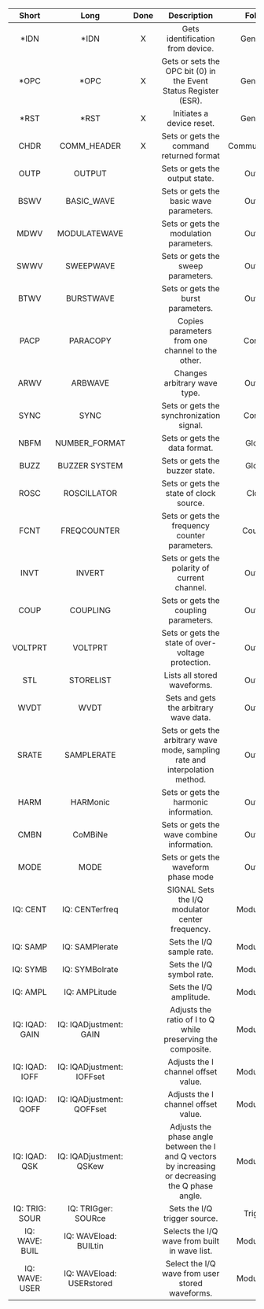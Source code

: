 | Short | Long | Done | Description   | Folder |
| :---: | :--: | :--: | :-----------: | :-----: |
| *IDN | *IDN | X | Gets identification from device. | Generics |
| *OPC | *OPC | X | Gets or sets the OPC bit (0) in the Event Status Register (ESR). | Generics |
| *RST | *RST | X | Initiates a device reset. | Generics |
| CHDR | COMM_HEADER | X | Sets or gets the command returned format | Communication
| OUTP | OUTPUT |   | Sets or gets the output state. | Output |
| BSWV | BASIC_WAVE |   | Sets or gets the basic wave parameters. | Output |
| MDWV | MODULATEWAVE |  |Sets or gets the modulation parameters. | Output |
| SWWV | SWEEPWAVE |  | Sets or gets the sweep parameters. | Output |
| BTWV | BURSTWAVE | |Sets or gets the burst parameters. | Output |
| PACP | PARACOPY | | Copies parameters from one channel to the other. | Control |
| ARWV |  ARBWAVE  | | Changes arbitrary wave type. | Output |
| SYNC | SYNC| | Sets or gets the synchronization signal. | Control
| NBFM | NUMBER_FORMAT|  | Sets or gets the data format. | Global |
| BUZZ |BUZZER SYSTEM | | Sets or gets the buzzer state. | Global
| ROSC | ROSCILLATOR  | | Sets or gets the state of clock source. | Clock |
| FCNT | FREQCOUNTER | |Sets or gets the frequency counter parameters. | Counter |
| INVT | INVERT| |Sets or gets the polarity of current channel. | Output |
| COUP |COUPLING | | Sets or gets the coupling parameters. | Output |
| VOLTPRT | VOLTPRT | |Sets or gets the state of over-voltage protection. | Output |
| STL | STORELIST  | | Lists all stored waveforms. | Output |
| WVDT | WVDT | | Sets and gets the arbitrary wave data. | Output |
| SRATE |SAMPLERATE |  | Sets or gets the arbitrary wave mode, sampling rate and interpolation method. | Output | 
| HARM |HARMonic| | Sets or gets the harmonic information. | Output |
| CMBN |CoMBiNe | |  Sets or gets the wave combine information. | Output |
| MODE | MODE|  | Sets or gets the waveform phase mode | Output |
| IQ: CENT | IQ: CENTerfreq | |SIGNAL Sets the I/Q modulator center frequency. | Modulation |
| IQ: SAMP  | IQ: SAMPlerate | | Sets the I/Q sample rate. | Modulation |
| IQ: SYMB | IQ: SYMBolrate  | | Sets the I/Q symbol rate. | Modulation | 
| IQ: AMPL | IQ: AMPLitude | | Sets the I/Q amplitude. | Modulation |
| IQ: IQAD: GAIN | IQ: IQADjustment: GAIN | | Adjusts the ratio of I to Q while preserving the composite. | Modulation | 
|IQ: IQAD: IOFF | IQ: IQADjustment: IOFFset | |Adjusts the I channel offset value. | Modulation
|IQ: IQAD: QOFF |IQ: IQADjustment: QOFFset | | Adjusts the I channel offset value. | Modulation
| IQ: IQAD: QSK |IQ: IQADjustment: QSKew | | Adjusts the phase angle between the I and Q vectors by increasing or decreasing the Q phase angle. | Modulation |
|IQ: TRIG: SOUR | IQ: TRIGger: SOURce | |Sets the I/Q trigger source. | Trigger |
|IQ: WAVE: BUIL | IQ: WAVEload: BUILtin | | Selects the I/Q wave from built in wave list. | Modulation | 
|IQ: WAVE: USER | IQ: WAVEload: USERstored | | Select the I/Q wave from user stored waveforms. | Modulation |

